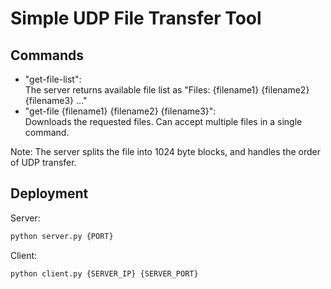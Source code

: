 # Simple UDP File Transfer Tool

## Commands

* "get-file-list":\
The server returns available file list as "Files: {filename1} {filename2} {filename3} ..."
* "get-file {filename1} {filename2} {filename3}":\
Downloads the requested files. Can accept multiple files in a single command.

Note: The server splits the file into 1024 byte blocks, and handles the order of UDP transfer.

## Deployment

Server:

```sh
python server.py {PORT}
```

Client:

```sh
python client.py {SERVER_IP} {SERVER_PORT}
```
